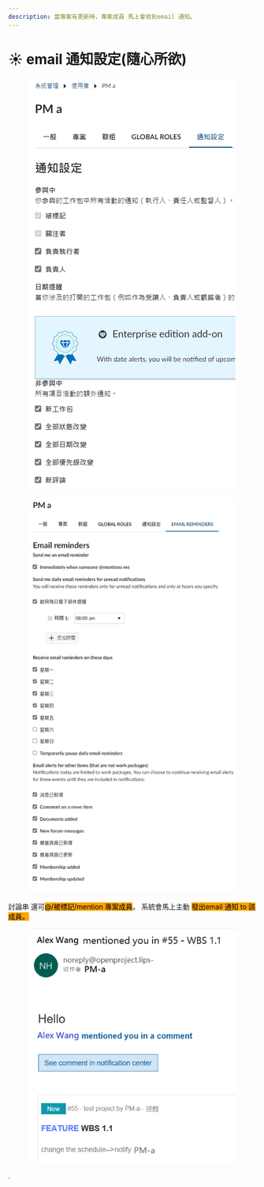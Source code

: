 ```yaml
---
description: 當專案有更新時，專案成員 馬上會收到email 通知。
---
```


# ☀️ email 通知設定(隨心所欲)

<figure><img src="../.gitbook/assets/image (16).png" alt=""><figcaption></figcaption></figure>

<figure><img src="../.gitbook/assets/image (1) (1) (1) (1) (1) (1) (1) (1) (1) (1) (1) (1) (1) (1) (1).png" alt=""><figcaption></figcaption></figure>



討論串 還可<mark style="background-color:orange;">@/被標記/mention 專案成員</mark>。 系統會馬上主動 <mark style="background-color:orange;">發出email 通知 to 該成員。</mark>

<figure><img src="../.gitbook/assets/image (3) (1) (1) (1) (1).png" alt=""><figcaption></figcaption></figure>

.

